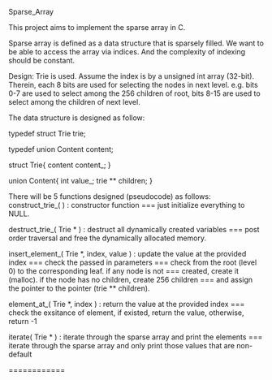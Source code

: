 Sparse_Array

This project aims to implement the sparse array in C.

Sparse array is defined as a data structure that is sparsely filled. We want to be able to access the array via indices. And the complexity of indexing should be constant.

Design:
Trie is used. Assume the index is by a unsigned int array (32-bit). Therein, each 8 bits are used for selecting the nodes in next level. e.g. bits 0-7 are used to select among the 256 children of root, bits 8-15 are used to select among the children of next level.

The data structure is designed as follow:

typedef struct Trie trie;

typedef union Content content;

struct Trie{
  content content_;
}

union Content{
  int value_;
  trie ** children;
}

There will be 5 functions designed (pseudocode) as follows:
construct_trie_( ) : constructor function
=== just initialize everything to NULL.

destruct_trie_( Trie * ) : destruct all dynamically created variables
=== post order traversal and free the dynamically allocated memory.

insert_element_( Trie *, index, value ) : update the value at the provided index
=== check the passed in parameters
=== check from the root (level 0) to the corresponding leaf. if any node is not
=== created, create it (malloc). if the node has no children, create 256 children
=== and assign the pointer to the pointer (trie ** children).

element_at_( Trie *, index ) : return the value at the provided index
=== check the exsitance of element, if existed, return the value, otherwise, return -1

iterate( Trie * ) : iterate through the sparse array and print the elements
=== iterate through the sparse array and only print those values that are non-default

============
